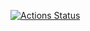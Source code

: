 [![Actions Status](https://github.com/siderai/python-project-lvl4/workflows/hexlet-check/badge.svg)](https://github.com/siderai/python-project-lvl4/actions)